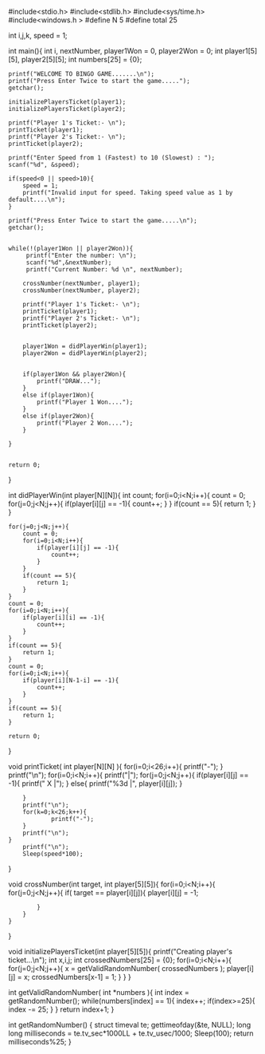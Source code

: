 #include<stdio.h>
#include<stdlib.h>
#include<sys/time.h>
#include<windows.h >
#define N 5
#define total 25

int i,j,k, speed = 1;

int main(){
    int i, nextNumber, player1Won = 0, player2Won = 0;
    int player1[5][5], player2[5][5];
    int numbers[25] = {0};

    printf("WELCOME TO BINGO GAME.......\n");
    printf("Press Enter Twice to start the game.....");
    getchar();

    initializePlayersTicket(player1);
    initializePlayersTicket(player2);

    printf("Player 1's Ticket:- \n");
    printTicket(player1);
    printf("Player 2's Ticket:- \n");
    printTicket(player2);

    printf("Enter Speed from 1 (Fastest) to 10 (Slowest) : ");
    scanf("%d", &speed);

    if(speed<0 || speed>10){
        speed = 1;
        printf("Invalid input for speed. Taking speed value as 1 by default....\n");
    }

    printf("Press Enter Twice to start the game.....\n");
    getchar();


    while(!(player1Won || player2Won)){
         printf("Enter the number: \n");
         scanf("%d",&nextNumber);
         printf("Current Number: %d \n", nextNumber);

        crossNumber(nextNumber, player1);
        crossNumber(nextNumber, player2);

        printf("Player 1's Ticket:- \n");
        printTicket(player1);
        printf("Player 2's Ticket:- \n");
        printTicket(player2);


        player1Won = didPlayerWin(player1);
        player2Won = didPlayerWin(player2);


        if(player1Won && player2Won){
            printf("DRAW...");
        }
        else if(player1Won){
            printf("Player 1 Won....");
        }
        else if(player2Won){
            printf("Player 2 Won....");
        }

    }


    return 0;
}

int didPlayerWin(int player[N][N]){
    int count;
    for(i=0;i<N;i++){
        count = 0;
        for(j=0;j<N;j++){
            if(player[i][j] == -1){
                count++;
            }
        }
        if(count == 5){
            return 1;
        }
    }

    for(j=0;j<N;j++){
        count = 0;
        for(i=0;i<N;i++){
            if(player[i][j] == -1){
                count++;
            }
        }
        if(count == 5){
            return 1;
        }
    }
    count = 0;
    for(i=0;i<N;i++){
        if(player[i][i] == -1){
            count++;
        }
    }
    if(count == 5){
        return 1;
    }
    count = 0;
    for(i=0;i<N;i++){
        if(player[i][N-1-i] == -1){
            count++;
        }
    }
    if(count == 5){
        return 1;
    }

    return 0;
}

void printTicket( int player[N][N] ){
    for(i=0;i<26;i++){
        printf("-");
    }
    printf("\n");
    for(i=0;i<N;i++){
            printf("|");
        for(j=0;j<N;j++){
            if(player[i][j] == -1){
                printf("  X |");
            }
            else{
                printf("%3d |", player[i][j]);
            }

        }
        printf("\n");
        for(k=0;k<26;k++){
                printf("-");
        }
        printf("\n");
    }
        printf("\n");
        Sleep(speed*100);
}

void crossNumber(int target, int player[5][5]){
    for(i=0;i<N;i++){
        for(j=0;j<N;j++){
            if( target == player[i][j]){
                player[i][j] = -1;

            }
        }
    }
}


void initializePlayersTicket(int player[5][5]){
    printf("Creating player's ticket...\n");
    int x,i,j;
    int crossedNumbers[25] = {0};
    for(i=0;i<N;i++){
       for(j=0;j<N;j++){
            x = getValidRandomNumber( crossedNumbers );
            player[i][j] = x;
            crossedNumbers[x-1] = 1;
       }
    }
}

int getValidRandomNumber( int *numbers ){
    int index = getRandomNumber();
    while(numbers[index] == 1){
        index++;
        if(index>=25){
            index -= 25;
        }
    }
    return index+1;
}

int getRandomNumber() {
    struct timeval te;
    gettimeofday(&te, NULL);
    long long milliseconds = te.tv_sec*1000LL + te.tv_usec/1000;
    Sleep(100);
    return milliseconds%25;
}
